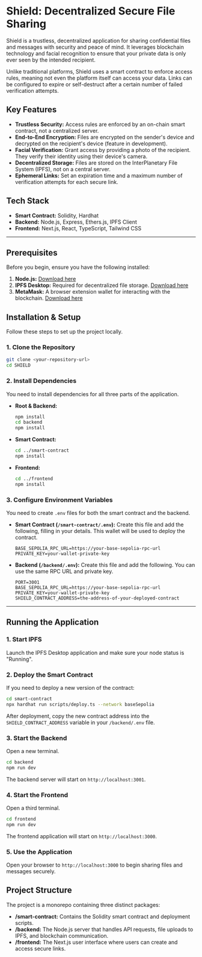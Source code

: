 # Shield: Decentralized Secure File Sharing

Shield is a trustless, decentralized application for sharing confidential files and messages with security and peace of mind. It leverages blockchain technology and facial recognition to ensure that your private data is only ever seen by the intended recipient.

Unlike traditional platforms, Shield uses a smart contract to enforce access rules, meaning not even the platform itself can access your data. Links can be configured to expire or self-destruct after a certain number of failed verification attempts.

## Key Features

- **Trustless Security:** Access rules are enforced by an on-chain smart contract, not a centralized server.
- **End-to-End Encryption:** Files are encrypted on the sender's device and decrypted on the recipient's device (feature in development).
- **Facial Verification:** Grant access by providing a photo of the recipient. They verify their identity using their device's camera.
- **Decentralized Storage:** Files are stored on the InterPlanetary File System (IPFS), not on a central server.
- **Ephemeral Links:** Set an expiration time and a maximum number of verification attempts for each secure link.

## Tech Stack

- **Smart Contract:** Solidity, Hardhat
- **Backend:** Node.js, Express, Ethers.js, IPFS Client
- **Frontend:** Next.js, React, TypeScript, Tailwind CSS

---

## Prerequisites

Before you begin, ensure you have the following installed:

1.  **Node.js:** [Download here](https://nodejs.org/)
2.  **IPFS Desktop:** Required for decentralized file storage. [Download here](https://ipfs.io/desktop/)
3.  **MetaMask:** A browser extension wallet for interacting with the blockchain. [Download here](https://metamask.io/)

## Installation & Setup

Follow these steps to set up the project locally.

### 1. Clone the Repository

```bash
git clone <your-repository-url>
cd SHIELD
```

### 2. Install Dependencies

You need to install dependencies for all three parts of the application.

- **Root & Backend:**
  ```bash
  npm install
  cd backend
  npm install
  ```

- **Smart Contract:**
  ```bash
  cd ../smart-contract
  npm install
  ```

- **Frontend:**
  ```bash
  cd ../frontend
  npm install
  ```

### 3. Configure Environment Variables

You need to create `.env` files for both the smart contract and the backend.

- **Smart Contract (`/smart-contract/.env`):**
  Create this file and add the following, filling in your details. This wallet will be used to deploy the contract.
  ```
  BASE_SEPOLIA_RPC_URL=https://your-base-sepolia-rpc-url
  PRIVATE_KEY=your-wallet-private-key
  ```

- **Backend (`/backend/.env`):**
  Create this file and add the following. You can use the same RPC URL and private key.
  ```
  PORT=3001
  BASE_SEPOLIA_RPC_URL=https://your-base-sepolia-rpc-url
  PRIVATE_KEY=your-wallet-private-key
  SHIELD_CONTRACT_ADDRESS=the-address-of-your-deployed-contract
  ```

---

## Running the Application

### 1. Start IPFS

Launch the IPFS Desktop application and make sure your node status is "Running".

### 2. Deploy the Smart Contract

If you need to deploy a new version of the contract:

```bash
cd smart-contract
npx hardhat run scripts/deploy.ts --network baseSepolia
```

After deployment, copy the new contract address into the `SHIELD_CONTRACT_ADDRESS` variable in your `/backend/.env` file.

### 3. Start the Backend

Open a new terminal.

```bash
cd backend
npm run dev
```

The backend server will start on `http://localhost:3001`.

### 4. Start the Frontend

Open a third terminal.

```bash
cd frontend
npm run dev
```

The frontend application will start on `http://localhost:3000`.

### 5. Use the Application

Open your browser to `http://localhost:3000` to begin sharing files and messages securely.

## Project Structure

The project is a monorepo containing three distinct packages:

- **/smart-contract:** Contains the Solidity smart contract and deployment scripts.
- **/backend:** The Node.js server that handles API requests, file uploads to IPFS, and blockchain communication.
- **/frontend:** The Next.js user interface where users can create and access secure links.
